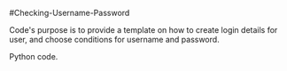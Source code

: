 #Checking-Username-Password

Code's purpose is to provide a template on how to create login details for user, and choose conditions for username and password. 

Python code. 
